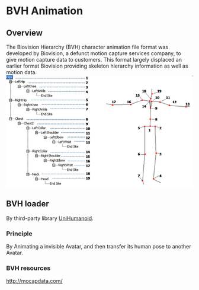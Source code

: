 # BVH Animation

## Overview
The Biovision Hierarchy (BVH) character animation file format was developed by Biovision, a defunct motion capture services company, to give motion capture data to customers. This format largely displaced an earlier format Biovision providing skeleton hierarchy information as well as motion data.
![glb](../pics/BVH-Motion-Capture-format-encoding-human-skeletal-representation-into-rotational.jpg)

## BVH loader
By third-party library [UniHumanoid](https://github.com/ousttrue/UniHumanoid).

### Principle

By Animating a invisible Avatar, and then transfer its human pose to another Avatar.

### BVH resources
http://mocapdata.com/